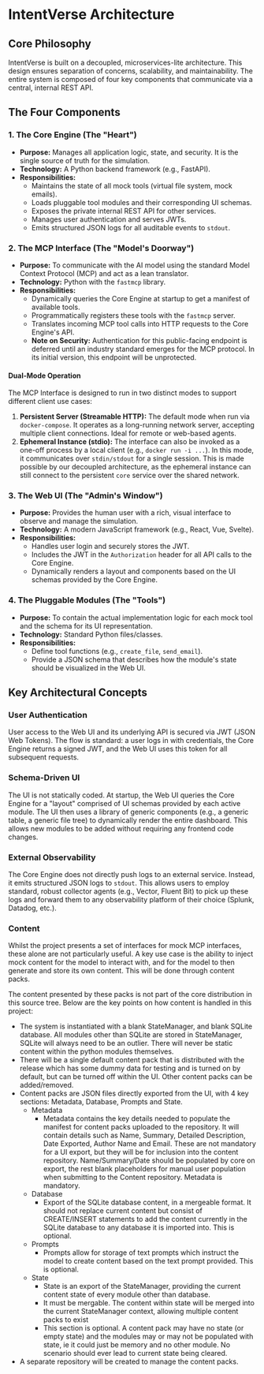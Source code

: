 # IntentVerse Architecture

## Core Philosophy

IntentVerse is built on a decoupled, microservices-lite architecture. This design ensures separation of concerns, scalability, and maintainability. The entire system is composed of four key components that communicate via a central, internal REST API.

## The Four Components

### 1. The Core Engine (The "Heart")

* **Purpose:** Manages all application logic, state, and security. It is the single source of truth for the simulation.
* **Technology:** A Python backend framework (e.g., FastAPI).
* **Responsibilities:**
    * Maintains the state of all mock tools (virtual file system, mock emails).
    * Loads pluggable tool modules and their corresponding UI schemas.
    * Exposes the private internal REST API for other services.
    * Manages user authentication and serves JWTs.
    * Emits structured JSON logs for all auditable events to `stdout`.

### 2. The MCP Interface (The "Model's Doorway")

* **Purpose:** To communicate with the AI model using the standard Model Context Protocol (MCP) and act as a lean translator.
* **Technology:** Python with the `fastmcp` library.
* **Responsibilities:**
    * Dynamically queries the Core Engine at startup to get a manifest of available tools.
    * Programmatically registers these tools with the `fastmcp` server.
    * Translates incoming MCP tool calls into HTTP requests to the Core Engine's API.
    * **Note on Security:** Authentication for this public-facing endpoint is deferred until an industry standard emerges for the MCP protocol. In its initial version, this endpoint will be unprotected.

#### Dual-Mode Operation

The MCP Interface is designed to run in two distinct modes to support different client use cases:

1.  **Persistent Server (Streamable HTTP):** The default mode when run via `docker-compose`. It operates as a long-running network server, accepting multiple client connections. Ideal for remote or web-based agents.
2.  **Ephemeral Instance (stdio):** The interface can also be invoked as a one-off process by a local client (e.g., `docker run -i ...`). In this mode, it communicates over `stdin/stdout` for a single session. This is made possible by our decoupled architecture, as the ephemeral instance can still connect to the persistent `core` service over the shared network.

### 3. The Web UI (The "Admin's Window")

* **Purpose:** Provides the human user with a rich, visual interface to observe and manage the simulation.
* **Technology:** A modern JavaScript framework (e.g., React, Vue, Svelte).
* **Responsibilities:**
    * Handles user login and securely stores the JWT.
    * Includes the JWT in the `Authorization` header for all API calls to the Core Engine.
    * Dynamically renders a layout and components based on the UI schemas provided by the Core Engine.

### 4. The Pluggable Modules (The "Tools")

* **Purpose:** To contain the actual implementation logic for each mock tool and the schema for its UI representation.
* **Technology:** Standard Python files/classes.
* **Responsibilities:**
    * Define tool functions (e.g., `create_file`, `send_email`).
    * Provide a JSON schema that describes how the module's state should be visualized in the Web UI.

## Key Architectural Concepts

### User Authentication

User access to the Web UI and its underlying API is secured via JWT (JSON Web Tokens). The flow is standard: a user logs in with credentials, the Core Engine returns a signed JWT, and the Web UI uses this token for all subsequent requests.

### Schema-Driven UI

The UI is not statically coded. At startup, the Web UI queries the Core Engine for a "layout" comprised of UI schemas provided by each active module. The UI then uses a library of generic components (e.g., a generic table, a generic file tree) to dynamically render the entire dashboard. This allows new modules to be added without requiring any frontend code changes.

### External Observability

The Core Engine does not directly push logs to an external service. Instead, it emits structured JSON logs to `stdout`. This allows users to employ standard, robust collector agents (e.g., Vector, Fluent Bit) to pick up these logs and forward them to any observability platform of their choice (Splunk, Datadog, etc.).

### Content

Whilst the project presents a set of interfaces for mock MCP interfaces, these alone are not particularly useful. A key use case is the ability to inject mock content for the model to interact with, and for the model to then generate and store its own content. This will be done through content packs.

The content presented by these packs is not part of the core distribution in this source tree. Below are the key points on how content is handled in this project:

* The system is instantiated with a blank StateManager, and blank SQLite database. All modules other than SQLite are stored in StateManager, SQLite will always need to be an outlier. There will never be static content within the python modules themselves.
* There will be a single default content pack that is distributed with the release which has some dummy data for testing and is turned on by default, but can be turned off within the UI. Other content packs can be added/removed.
* Content packs are JSON files directly exported from the UI, with 4 key sections: Metadata, Database, Prompts and State.
   * Metadata
       * Metadata contains the key details needed to populate the manifest for content packs uploaded to the repository. It will contain details such as Name, Summary, Detailed Description, Date Exported, Author Name and Email. These are not mandatory for a UI export, but they will be for inclusion into the content repository. Name/Summary/Date should be populated by core on export, the rest blank placeholders for manual user population when submitting to the Content repository. Metadata is mandatory.
   * Database
       * Export of the SQLite database content, in a mergeable format. It should not replace current content but consist of CREATE/INSERT statements to add the content currently in the SQLite database to any database it is imported into. This is optional.
   * Prompts
       * Prompts allow for storage of text prompts which instruct the model to create content based on the text prompt provided. This is optional.
   * State
      * State is an export of the StateManager, providing the current content state of every module other than database.
      * It must be mergable. The content within state will be merged into the current StateManager context, allowing multiple content packs to exist
      * This section is optional. A content pack may have no state (or empty state) and the modules may or may not be populated with state, ie it could just be memory and no other module. No scenario should ever lead to current state being cleared.
* A separate repository will be created to manage the content packs.